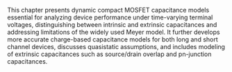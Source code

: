 This chapter presents dynamic compact MOSFET capacitance models essential for analyzing device performance under time-varying terminal voltages, distinguishing between intrinsic and extrinsic capacitances and addressing limitations of the widely used Meyer model. It further develops more accurate charge-based capacitance models for both long and short channel devices, discusses quasistatic assumptions, and includes modeling of extrinsic capacitances such as source/drain overlap and pn-junction capacitances.
